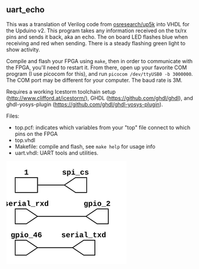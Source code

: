 ## uart_echo

This was a translation of Verilog code from [osresearch/up5k](https://github.com/osresearch/up5k) into VHDL for the Upduino v2. This program takes any information received on the tx/rx pins and sends it back, aka an echo. The on board LED flashes blue when receiving and red when sending. There is a steady flashing green light to show activity.

Compile and flash your FPGA using `make`, then in order to communicate with the FPGA, you'll need to restart it. From there, open up your favorite COM program (I use picocom for this), and run `picocom /dev/ttyUSB0 -b 3000000`. The COM port may be different for your computer. The baud rate is 3M.

Requires a working Icestorm toolchain setup (http://www.clifford.at/icestorm/),
GHDL (https://github.com/ghdl/ghdl), and ghdl-yosys-plugin
(https://github.com/ghdl/ghdl-yosys-plugin).

Files:
 - top.pcf: indicates which variables from your "top" file connect to which
 pins on the FPGA
 - top.vhdl
 - Makefile: compile and flash, see `make help` for usage info
 - uart.vhdl: UART tools and utilities.

![](./top.svg)

